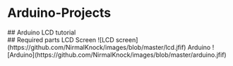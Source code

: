 # Arduino-Projects
<div stle="color=.bg-blue">
## Arduino LCD tutorial</div>
## Required parts
LCD Screen
![LCD screen](https://github.com/NirmalKnock/images/blob/master/lcd.jfif)
Arduino
![Arduino](https://github.com/NirmalKnock/images/blob/master/arduino.jfif)
